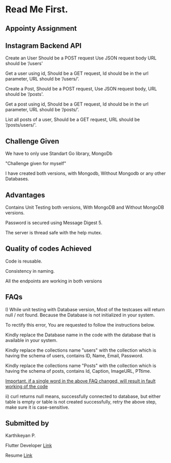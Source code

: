 # Read Me First.
## Appointy Assignment




## Instagram Backend API

Create an User
Should be a POST request 
Use JSON request body
URL should be ‘/users'

Get a user using id,
Should be a GET request,
Id should be in the url parameter,
URL should be ‘/users/<id here>’.

Create a Post,
Should be a POST request,
Use JSON request body,
URL should be ‘/posts'.

Get a post using id,
Should be a GET request,
Id should be in the url parameter,
URL should be ‘/posts/<id here>’.

List all posts of a user,
Should be a GET request,
URL should be ‘/posts/users/<Id here>'.

## Challenge Given 

We have to only use Standart Go library, MongoDb

"Challenge given for myself"

I have created both versions, with Mongodb, Without Mongodb or any other Databases.

## Advantages

Contains Unit Testing both versions, With MongoDB and Without MongoDB versions.

Password is secured using Message Digest 5.

The server is thread safe with the help mutex.

## Quality of codes Achieved
Code is reusable.

Consistency in naming.

All the endpoints are working in both versions



## FAQs
I)    While unit testing with Database version, Most of the testcases will return null / not found. Because the Database is not initialized in your system.

To rectify this error, You are requested to follow the instructions below.


<o>  Kindly replace the Database name in the code with the database that is available in your system.

<o>Kindly replace the collections name "users" with the collection which is having the schema of users, contains ID, Name, Email, Password.

<o> Kindly replace the collections name "Posts" with the collection which is having the schema of posts, contains Id, Caption, ImageURL, PTtime.

[Important. if a single word in the above FAQ changed, will result in fault working of the code](#)

ii)  curl returns null means, successfully connected to database, but either table is empty or table is not created successfully, retry the above step, make sure it is case-sensitive. 


## Submitted by

Karthikeyan P.

Flutter Developer [Link](https://drive.google.com/file/d/1ycUR-kfRzF5Jy390c6lvDwV0_Ym9_u57/view?usp=sharing)

Resume [Link](https://drive.google.com/file/d/1YdHaBioRBccwyQMDvZRQ1bgdNQKj4TIa/view?usp=sharing)
